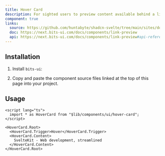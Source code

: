 ```yaml
---
title: Hover Card
description: For sighted users to preview content available behind a link.
component: true
links:
  source: https://github.com/huntabyte/shadcn-svelte/tree/main/sites/docs/src/lib/registry/default/ui/link-preview
  doc: https://next.bits-ui.com/docs/components/link-preview
  api: https://next.bits-ui.com/docs/components/link-preview#api-reference
---
```


<script>
  import { ComponentPreview, ManualInstall, PMAddComp, PMInstall } from '$lib/components/docs';
</script>

<ComponentPreview name="hover-card-demo">

<div></div>

</ComponentPreview>

## Installation

<PMAddComp name="hover-card" />

<ManualInstall>

1. Install `bits-ui`:

<PMInstall command="bits-ui -D" />

2. Copy and paste the component source files linked at the top of this page into your project.

</ManualInstall>

## Usage

```svelte
<script lang="ts">
  import * as HoverCard from "$lib/components/ui/hover-card";
</script>

<HoverCard.Root>
  <HoverCard.Trigger>Hover</HoverCard.Trigger>
  <HoverCard.Content>
    SvelteKit - Web development, streamlined
  </HoverCard.Content>
</HoverCard.Root>
```
